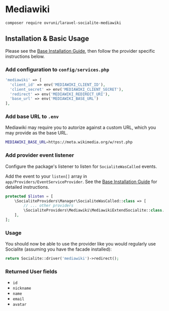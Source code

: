 # Mediawiki

```bash
composer require ovruni/laravel-socialite-mediawiki
```

## Installation & Basic Usage

Please see the [Base Installation Guide](https://socialiteproviders.com/usage/), then follow the provider specific instructions below.

### Add configuration to `config/services.php`

```php
'mediawiki' => [
  'client_id' => env('MEDIAWIKI_CLIENT_ID'),
  'client_secret' => env('MEDIAWIKI_CLIENT_SECRET'),
  'redirect' => env('MEDIAWIKI_REDIRECT_URI'),
  'base_url' => env('MEDIAWIKI_BASE_URL')
],
```

### Add base URL to `.env`

Mediawiki may require you to autorize against a custom URL, which you may provide as the base URL.

```bash
MEDIAWIKI_BASE_URL=https://meta.wikimedia.org/w/rest.php
```

### Add provider event listener

Configure the package's listener to listen for `SocialiteWasCalled` events.

Add the event to your `listen[]` array in `app/Providers/EventServiceProvider`. See the [Base Installation Guide](https://socialiteproviders.com/usage/) for detailed instructions.

```php
protected $listen = [
    \SocialiteProviders\Manager\SocialiteWasCalled::class => [
        // ... other providers
        \SocialiteProviders\Mediawiki\MediawikiExtendSocialite::class.'@handle',
    ],
];
```

### Usage

You should now be able to use the provider like you would regularly use Socialite (assuming you have the facade installed):

```php
return Socialite::driver('mediawiki')->redirect();
```

### Returned User fields

- ``id``
- ``nickname``
- ``name``
- ``email``
- ``avatar``
